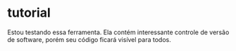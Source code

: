 # tutorial
Estou testando essa ferramenta. Ela contém interessante controle de versão de software,
porém seu código ficará visível para todos.
